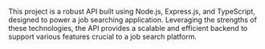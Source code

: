This project is a robust API built using Node.js, Express.js, and TypeScript, designed to power a job searching application. Leveraging the strengths of these technologies, the API provides a scalable and efficient backend to support various features crucial to a job search platform.
